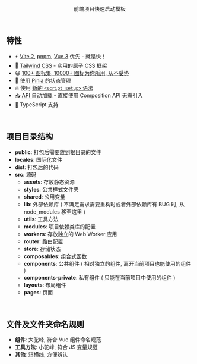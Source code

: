 <p align="center">
  前端项目快速启动模板
</p>

<br>

## 特性

- ⚡️ [Vite 2](https://github.com/vitejs/vite), [pnpm](https://pnpm.js.org/), [Vue 3](https://github.com/vuejs/vue-next) 优先 - 就是快！
- 🎨 [Tailwind CSS](https://tailwindcss.com) - 实用的原子 CSS 框架
- 😃 [100+ 图标集, 10000+ 图标为你所用, 从不妥协](https://github.com/antfu/unplugin-icons)
- 🍍 [使用 Pinia 的状态管理](https://pinia.esm.dev/)
- 🔥 使用 [新的 `<script setup>` 语法](https://github.com/vuejs/rfcs/pull/227)
- 📥 [API 自动加载](https://github.com/antfu/unplugin-auto-import) - 直接使用 Composition API 无需引入
- 🦾 TypeScript 支持

<br>

## 项目目录结构

- **public**: 打包后需要放到根目录的文件
- **locales**: 国际化文件
- **dist**: 打包后的代码
- **src**: 源码
  - **assets**: 存放静态资源
  - **styles**: 公共样式文件夹
  - **shared**: 公用变量
  - **lib**: 外部依赖库 ( 不满足需求需要重构时或者外部依赖库有 BUG 时, 从 node_modules 移至这里 )
  - **utils**: 工具方法
  - **modules**: 项目依赖类库的配置
  - **workers**: 存放独立的 Web Worker 应用
  - **router**: 路由配置
  - **store**: 存储状态
  - **composables**: 组合式函数
  - **components**: 公共组件 ( 相对独立的组件, 离开当前项目也能使用的组件 )
  - **components-private**: 私有组件 ( 只能在当前项目中使用的组件 )
  - **layouts**: 布局组件
  - **pages**: 页面

<br>

## 文件及文件夹命名规则

- **组件**: 大驼峰, 符合 Vue 组件命名规范
- **工具方法**: 小驼峰, 符合 JS 变量规范
- **其他**: 短横线, 方便辨认